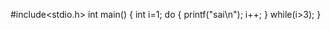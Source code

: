  #include<stdio.h>
int main()
{
    int i=1;
    do
    {
        printf("sai\n");
        i++;
    }
    while(i>3);
}
